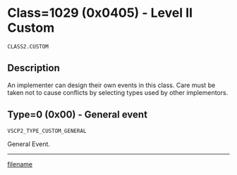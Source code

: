 # Class=1029 (0x0405) - Level II Custom

    CLASS2.CUSTOM

## Description

An implementer can design their own events in this class. Care must be taken not to cause conflicts by selecting types used by other implementors. 

## Type=0 (0x00) - General event
    VSCP2_TYPE_CUSTOM_GENERAL
General Event.

----

[filename](./bottom_copyright.md ':include')